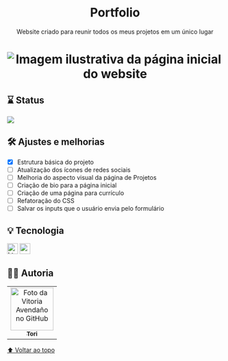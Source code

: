 <h1 align="center">Portfolio</h1>

<p align="center">Website criado para reunir todos os meus projetos em um único lugar</p><h1 align="center">
<img alt="Imagem ilustrativa da página inicial do website" title="#Portfolio" src="https://user-images.githubusercontent.com/81390736/174393315-a384cd41-22c3-4323-bc66-e836ae46f194.png"/>
</h1>

## ⌛ Status
![](https://us-central1-progress-markdown.cloudfunctions.net/progress/15)

## 🛠 Ajustes e melhorias
- [x] Estrutura básica do projeto 
- [ ] Atualização dos ícones de redes sociais
- [ ] Melhoria do aspecto visual da página de Projetos
- [ ] Criação de bio para a página inicial
- [ ] Criação de uma página para currículo
- [ ] Refatoração do CSS
- [ ] Salvar os inputs que o usuário envia pelo formulário

## 💡 Tecnologia
[<img src='https://img.shields.io/badge/HTML5-E34F26?style=for-the-badge&logo=html5&logoColor=white' alt='html5' height='25'>](https://html.spec.whatwg.org/multipage/) [<img src='https://img.shields.io/badge/CSS3-1572B6?style=for-the-badge&logo=css3&logoColor=white' alt='css3' height='25'>](https://www.w3.org/Style/CSS/Overview.en.html)

## 👩‍🎤 Autoria

<table>
  <tr>
    <td align="center">
      <a href="#">
        <img src="https://user-images.githubusercontent.com/81390736/173834424-ac5e0877-e22f-4313-a027-767b64b7951d.png" width="100px;" alt="Foto da Vitoria Avendaño no GitHub"/><br>
        <sub>
          <b>Tori</b>
        </sub>
      </a>
    </td>
  </tr>
</table>

[⬆ Voltar ao topo](#portfolio)<br>
